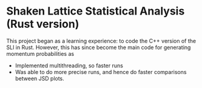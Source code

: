 # Shaken Lattice Statistical Analysis (Rust version)
This project began as a learning experience: to code the C++ version of the SLI in Rust. However, this has since become the main code for generating momentum probabilities as
- Implemented multithreading, so faster runs
- Was able to do more precise runs, and hence do faster comparisons between JSD plots.

